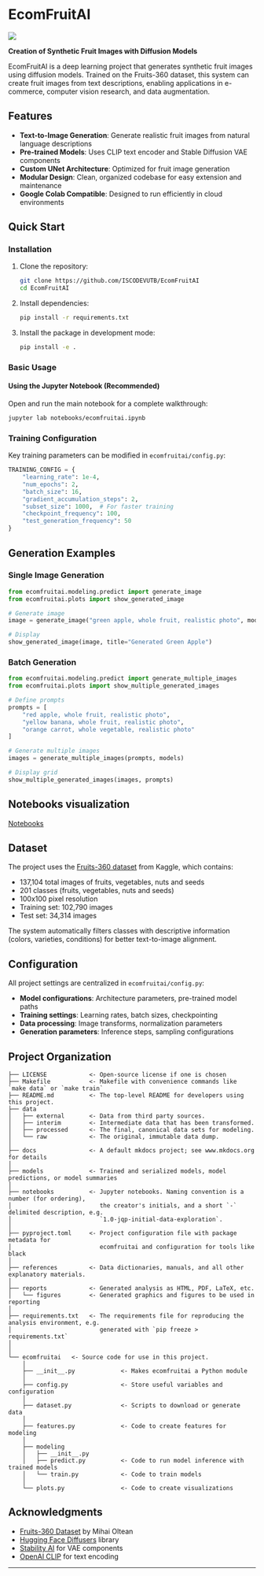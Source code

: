 # EcomFruitAI

<a target="_blank" href="https://cookiecutter-data-science.drivendata.org/">
    <img src="https://img.shields.io/badge/CCDS-Project%20template-328F97?logo=cookiecutter" />
</a>

**Creation of Synthetic Fruit Images with Diffusion Models**

EcomFruitAI is a deep learning project that generates synthetic fruit images using diffusion models. Trained on the Fruits-360 dataset, this system can create fruit images from text descriptions, enabling applications in e-commerce, computer vision research, and data augmentation.

## Features

- **Text-to-Image Generation**: Generate realistic fruit images from natural language descriptions
- **Pre-trained Models**: Uses CLIP text encoder and Stable Diffusion VAE components
- **Custom UNet Architecture**: Optimized for fruit image generation
- **Modular Design**: Clean, organized codebase for easy extension and maintenance
- **Google Colab Compatible**: Designed to run efficiently in cloud environments

## Quick Start

### Installation

1. Clone the repository:
    ```bash
    git clone https://github.com/ISCODEVUTB/EcomFruitAI
    cd EcomFruitAI
    ```

2. Install dependencies:
    ```bash
    pip install -r requirements.txt
    ```

3. Install the package in development mode:
    ```bash
    pip install -e .
    ```

### Basic Usage

#### Using the Jupyter Notebook (Recommended)

Open and run the main notebook for a complete walkthrough:

```bash
jupyter lab notebooks/ecomfruitai.ipynb
```




### Training Configuration

Key training parameters can be modified in `ecomfruitai/config.py`:

```python
TRAINING_CONFIG = {
    "learning_rate": 1e-4,
    "num_epochs": 2,
    "batch_size": 16,
    "gradient_accumulation_steps": 2,
    "subset_size": 1000,  # For faster training
    "checkpoint_frequency": 100,
    "test_generation_frequency": 50
}
```


## Generation Examples

### Single Image Generation

```python
from ecomfruitai.modeling.predict import generate_image
from ecomfruitai.plots import show_generated_image

# Generate image
image = generate_image("green apple, whole fruit, realistic photo", models)

# Display
show_generated_image(image, title="Generated Green Apple")
```

### Batch Generation

```python
from ecomfruitai.modeling.predict import generate_multiple_images
from ecomfruitai.plots import show_multiple_generated_images

# Define prompts
prompts = [
    "red apple, whole fruit, realistic photo",
    "yellow banana, whole fruit, realistic photo",
    "orange carrot, whole vegetable, realistic photo"
]

# Generate multiple images
images = generate_multiple_images(prompts, models)

# Display grid
show_multiple_generated_images(images, prompts)
```

## Notebooks visualization

[Notebooks](https://nbviewer.org/github/ISCODEVUTB/EcomFruitAI/tree/main/notebooks/)

## Dataset

The project uses the [Fruits-360 dataset](https://www.kaggle.com/datasets/moltean/fruits) from Kaggle, which contains:
- 137,104 total images of fruits, vegetables, nuts and seeds
- 201 classes (fruits, vegetables, nuts and seeds)
- 100x100 pixel resolution
- Training set: 102,790 images
- Test set: 34,314 images

The system automatically filters classes with descriptive information (colors, varieties, conditions) for better text-to-image alignment.

## Configuration

All project settings are centralized in `ecomfruitai/config.py`:

- **Model configurations**: Architecture parameters, pre-trained model paths
- **Training settings**: Learning rates, batch sizes, checkpointing
- **Data processing**: Image transforms, normalization parameters
- **Generation parameters**: Inference steps, sampling configurations

## Project Organization

```
├── LICENSE            <- Open-source license if one is chosen
├── Makefile           <- Makefile with convenience commands like `make data` or `make train`
├── README.md          <- The top-level README for developers using this project.
├── data
│   ├── external       <- Data from third party sources.
│   ├── interim        <- Intermediate data that has been transformed.
│   ├── processed      <- The final, canonical data sets for modeling.
│   └── raw            <- The original, immutable data dump.
│
├── docs               <- A default mkdocs project; see www.mkdocs.org for details
│
├── models             <- Trained and serialized models, model predictions, or model summaries
│
├── notebooks          <- Jupyter notebooks. Naming convention is a number (for ordering),
│                         the creator's initials, and a short `-` delimited description, e.g.
│                         `1.0-jqp-initial-data-exploration`.
│
├── pyproject.toml     <- Project configuration file with package metadata for
│                         ecomfruitai and configuration for tools like black
│
├── references         <- Data dictionaries, manuals, and all other explanatory materials.
│
├── reports            <- Generated analysis as HTML, PDF, LaTeX, etc.
│   └── figures        <- Generated graphics and figures to be used in reporting
│
├── requirements.txt   <- The requirements file for reproducing the analysis environment, e.g.
│                         generated with `pip freeze > requirements.txt`
│
│
└── ecomfruitai   <- Source code for use in this project.
    │
    ├── __init__.py             <- Makes ecomfruitai a Python module
    │
    ├── config.py               <- Store useful variables and configuration
    │
    ├── dataset.py              <- Scripts to download or generate data
    │
    ├── features.py             <- Code to create features for modeling
    │
    ├── modeling
    │   ├── __init__.py
    │   ├── predict.py          <- Code to run model inference with trained models
    │   └── train.py            <- Code to train models
    │
    └── plots.py                <- Code to create visualizations
```




## Acknowledgments

- [Fruits-360 Dataset](https://www.kaggle.com/datasets/moltean/fruits) by Mihai Oltean
- [Hugging Face Diffusers](https://huggingface.co/docs/diffusers/) library
- [Stability AI](https://stability.ai/) for VAE components
- [OpenAI CLIP](https://openai.com/blog/clip/) for text encoding

---
